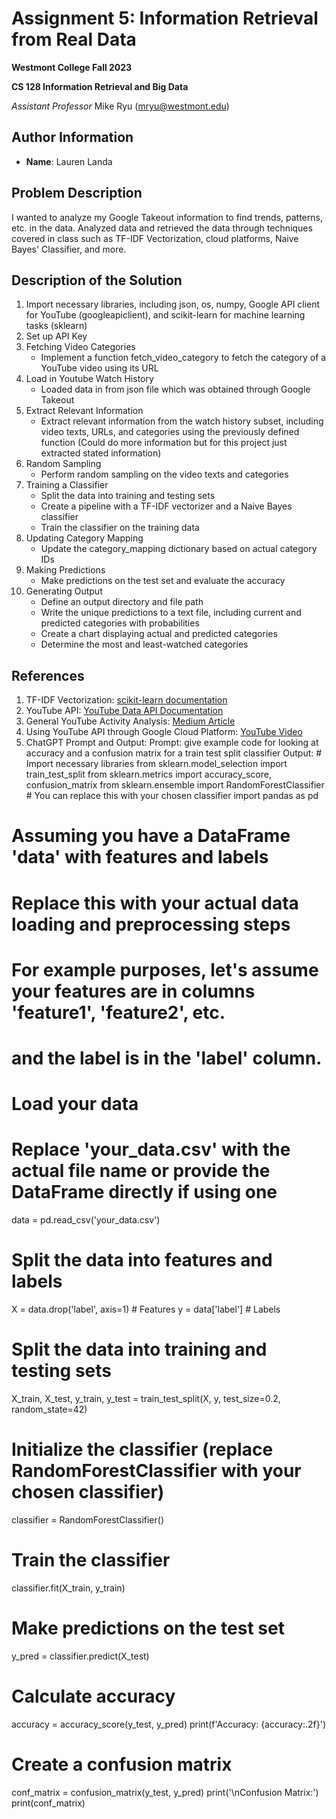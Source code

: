 # Assignment 5: Information Retrieval from Real Data
**Westmont College Fall 2023**

**CS 128 Information Retrieval and Big Data**

*Assistant Professor* Mike Ryu (mryu@westmont.edu) 
## Author Information
* **Name**: Lauren Landa

## Problem Description
I wanted to analyze my Google Takeout information to find trends, patterns, etc. in the data. Analyzed data and retrieved the data through techniques covered in class such as TF-IDF Vectorization, cloud platforms, Naive Bayes' Classifier, and more. 
  
## Description of the Solution
1.  Import necessary libraries, including json, os, numpy, Google API client for YouTube (googleapiclient), and scikit-learn for machine learning tasks (sklearn)
2. Set up API Key
3. Fetching Video Categories
      * Implement a function fetch_video_category to fetch the category of a YouTube video using its URL
4.  Load in Youtube Watch History
      * Loaded data in from json file which was obtained through Google Takeout
5. Extract Relevant Information
      * Extract relevant information from the watch history subset, including video texts, URLs, and categories using the previously defined         function (Could do more information but for this project just extracted stated information)
6. Random Sampling
      * Perform random sampling on the video texts and categories
7. Training a Classifier
      * Split the data into training and testing sets
      * Create a pipeline with a TF-IDF vectorizer and a Naive Bayes classifier
      * Train the classifier on the training data
8. Updating Category Mapping
      * Update the category_mapping dictionary based on actual category IDs
9. Making Predictions
      * Make predictions on the test set and evaluate the accuracy
10. Generating Output
      * Define an output directory and file path
      * Write the unique predictions to a text file, including current and predicted categories with probabilities
      * Create a chart displaying actual and predicted categories
      * Determine the most and least-watched categories

## References
1. TF-IDF Vectorization: [scikit-learn documentation](https://scikit-learn.org/stable/modules/generated/sklearn.feature_extraction.text.TfidfVectorizer.html)
2. YouTube API: [YouTube Data API Documentation](https://developers.google.com/youtube/v3)
3. General YouTube Activity Analysis: [Medium Article](https://olivia-zha.medium.com/youtube-activity-analysis-f8da36b5832)
4. Using YouTube API through Google Cloud Platform: [YouTube Video](https://www.youtube.com/watch?v=TIZRskDMyA4&t=546s)
5. ChatGPT Prompt and Output:
Prompt: give example code for looking at accuracy and a confusion matrix for a train test split classifier
Output: # Import necessary libraries
from sklearn.model_selection import train_test_split
from sklearn.metrics import accuracy_score, confusion_matrix
from sklearn.ensemble import RandomForestClassifier  # You can replace this with your chosen classifier
import pandas as pd

# Assuming you have a DataFrame 'data' with features and labels
# Replace this with your actual data loading and preprocessing steps
# For example purposes, let's assume your features are in columns 'feature1', 'feature2', etc.
# and the label is in the 'label' column.

# Load your data
# Replace 'your_data.csv' with the actual file name or provide the DataFrame directly if using one
data = pd.read_csv('your_data.csv')

# Split the data into features and labels
X = data.drop('label', axis=1)  # Features
y = data['label']  # Labels

# Split the data into training and testing sets
X_train, X_test, y_train, y_test = train_test_split(X, y, test_size=0.2, random_state=42)

# Initialize the classifier (replace RandomForestClassifier with your chosen classifier)
classifier = RandomForestClassifier()

# Train the classifier
classifier.fit(X_train, y_train)

# Make predictions on the test set
y_pred = classifier.predict(X_test)

# Calculate accuracy
accuracy = accuracy_score(y_test, y_pred)
print(f'Accuracy: {accuracy:.2f}')

# Create a confusion matrix
conf_matrix = confusion_matrix(y_test, y_pred)
print('\nConfusion Matrix:')
print(conf_matrix)

